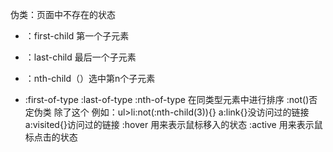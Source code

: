 伪类：页面中不存在的状态

- ：first-child 第一个子元素

- ：last-child 最后一个子元素

- ：nth-child（）选中第n个子元素 

- :first-of-type
  :last-of-type
  :nth-of-type
  在同类型元素中进行排序
  :not()否定伪类
  除了这个
  例如：ul>li:not(:nth-child(3)){}
  a:link{}没访问过的链接
  a:visited{}访问过的链接
  :hover 用来表示鼠标移入的状态
  :active 用来表示鼠标点击的状态


